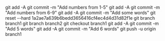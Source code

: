 git add -A
git commit -m "Add numbers from 1-5"
git add -A
git commit -m "Add numbers from 6-9"
git add -A
git commit -m "Add some words"
git reset --hard 1a2ae7a639b6bedd3656416cf4ec4d4d31d82f1e
git branch branch1
git branch branch2
git checkout branch1
git add -A
git commit -m "Add 5 words"
git add -A
git commit -m "Add 6 words"
git push -u origin branch1

